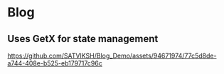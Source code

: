 # Blog
## Uses GetX for state management




https://github.com/SATVIKSH/Blog_Demo/assets/94671974/77c5d8de-a744-408e-b525-eb179717c96c

